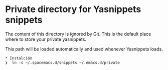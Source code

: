 # Private directory for Yasnippets snippets

The content of this directory is ignored by Git. This is the default place
where to store your private yasnippets.

This path will be loaded automatically and used whenever Yasnippets loads.
```
* Instalción
❯  ln -s ~/.spacemacs.d/snippets ~/.emacs.d/private
